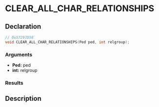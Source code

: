 # CLEAR_ALL_CHAR_RELATIONSHIPS

## Declaration
```cpp
// 0x57297D58
void CLEAR_ALL_CHAR_RELATIONSHIPS(Ped ped, int relgroup);
```

### Arguments
- **Ped:** ped
- **int:** relgroup

### Results

## Description
